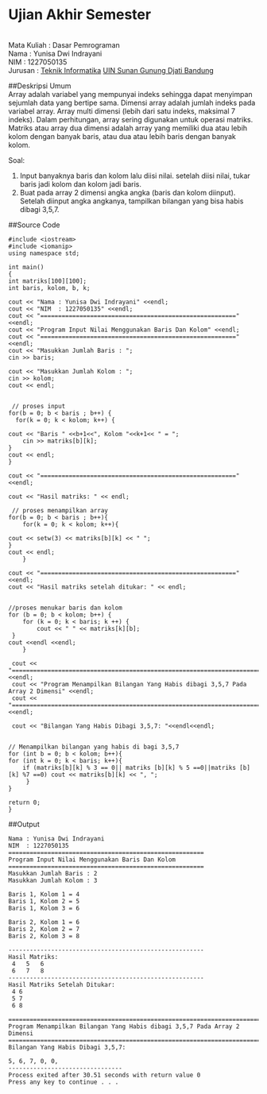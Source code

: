 # Ujian Akhir Semester 

<br>Mata Kuliah 	: Dasar Pemrograman
<br> Nama		: Yunisa Dwi Indrayani
<br>NIM		        : 1227050135
<br>Jurusan	    	: [Teknik Informatika](http://if.uinsgd.ac.id/) [UIN Sunan Gunung Djati Bandung](https://uinsgd.ac.id/) 


##Deskripsi Umum
<br>Array adalah variabel yang mempunyai indeks sehingga dapat menyimpan sejumlah data yang bertipe sama. Dimensi array adalah jumlah indeks pada variabel array. Array multi dimensi (lebih dari satu indeks, maksimal 7 indeks). Dalam perhitungan, array sering digunakan untuk operasi matriks.
Matriks atau array dua dimensi adalah array yang memiliki dua atau lebih kolom dengan banyak baris, atau dua atau lebih baris dengan banyak kolom.

Soal:
1. Input banyaknya baris dan kolom lalu diisi nilai. setelah diisi nilai, tukar baris jadi kolom dan kolom jadi baris. 
2. Buat pada array 2 dimensi angka angka (baris dan kolom diinput). Setelah diinput angka angkanya, tampilkan bilangan yang bisa habis dibagi 3,5,7.


##Source Code

	#include <iostream>
 	#include <iomanip> 
 	using namespace std;
 
 	int main()
 	{
	int matriks[100][100];
	int baris, kolom, b, k;
  
	cout << "Nama : Yunisa Dwi Indrayani" <<endl;
	cout << "NIM  : 1227050135" <<endl;
	cout << "=======================================================" <<endl;
	cout << "Program Input Nilai Menggunakan Baris Dan Kolom" <<endl;
	cout << "=======================================================" <<endl;
  	cout << "Masukkan Jumlah Baris : ";
  	cin >> baris;
 
	cout << "Masukkan Jumlah Kolom : ";
	cin >> kolom;
	cout << endl;
 
 
 	 // proses input 
  	for(b = 0; b < baris ; b++) {
  	  for(k = 0; k < kolom; k++) {
		
	cout << "Baris " <<b+1<<", Kolom "<<k+1<< " = ";
      	cin >> matriks[b][k];
   	}
   	cout << endl;
   	}
  
	cout << "=======================================================" <<endl;
	
  	cout << "Hasil matriks: " << endl;

 	 // proses menampilkan array
  	for(b = 0; b < baris ; b++){
    	for(k = 0; k < kolom; k++){
	
	cout << setw(3) << matriks[b][k] << " ";
   	}
   	cout << endl;
    	}
  
  	cout << "=======================================================" <<endl;
  	cout << "Hasil matriks setelah ditukar: " << endl;
  
  
  	//proses menukar baris dan kolom
  	for (b = 0; b < kolom; b++) {
  		for (k = 0; k < baris; k ++) {
  			cout << " " << matriks[k][b];
	 }
	cout <<endl <<endl;
    	}
  
  	 cout << "===========================================================================" <<endl;
  	 cout << "Program Menampilkan Bilangan Yang Habis dibagi 3,5,7 Pada Array 2 Dimensi" <<endl;
  	 cout << "===========================================================================" <<endl;
  	
  	 cout << "Bilangan Yang Habis Dibagi 3,5,7: "<<endl<<endl;
  	
	
  	// Menampilkan bilangan yang habis di bagi 3,5,7
	for (int b = 0; b < kolom; b++){
	for (int k = 0; k < baris; k++){
		if (matriks[b][k] % 3 == 0|| matriks [b][k] % 5 ==0||matriks [b][k] %7 ==0) cout << matriks[b][k] << ", ";
    	 }
   	}

	return 0;
   	}


##Output
	
	Nama : Yunisa Dwi Indrayani
	NIM  : 1227050135
	=======================================================
	Program Input Nilai Menggunakan Baris Dan Kolom
	=======================================================
	Masukkan Jumlah Baris : 2
	Masukkan Jumlah Kolom : 3

	Baris 1, Kolom 1 = 4
	Baris 1, Kolom 2 = 5
	Baris 1, Kolom 3 = 6

	Baris 2, Kolom 1 = 6
	Baris 2, Kolom 2 = 7
	Baris 2, Kolom 3 = 8

	-------------------------------------------------------
	Hasil Matriks:
 	 4   5   6
 	 6   7   8
	-------------------------------------------------------
	Hasil Matriks Setelah Ditukar:
	 4 6
	 5 7
	 6 8

	===========================================================================
	Program Menampilkan Bilangan Yang Habis dibagi 3,5,7 Pada Array 2 Dimensi
	===========================================================================
	Bilangan Yang Habis Dibagi 3,5,7:

	5, 6, 7, 0, 0,
	--------------------------------
	Process exited after 30.51 seconds with return value 0
	Press any key to continue . . .
